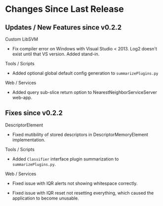 Changes Since Last Release
==========================


Updates / New Features since v0.2.2
-----------------------------------

Custom LibSVM

  * Fix compiler error on Windows with Visual Studio < 2013.  Log2 doesn't exist 
    until that VS version.  Added stand-in.

Tools / Scripts

  * Added optional global default config generation to ``summarizePlugins.py``

Web / Services

  * Added query sub-slice return option to NearestNeighborServiceServer web-app.


Fixes since v0.2.2
------------------

DescriptorElement

  * Fixed mutibility of stored descriptors in DescriptorMemoryElement
    implementation.

Tools / Scripts

  * Added ``Classifier`` interface plugin summarization to
    ``summarizePlugins.py``.

Web / Services

  * Fixed issue with IQR alerts not showing whitespace correctly.

  * Fixed issue with IQR reset not resetting everything, which caused the
    application to become unusable.
